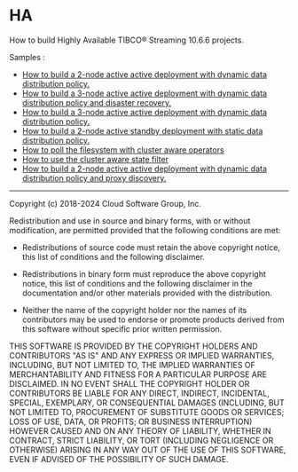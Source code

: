 # HA

How to build Highly Available TIBCO&reg; Streaming 10.6.6 projects.

Samples :

* [How to build a 2-node active active deployment with dynamic data distribution policy.](aa-2node/README.md)
* [How to build a 3-node active active deployment with dynamic data distribution policy and disaster recovery.](aa-3node-dr/README.md)
* [How to build a 3-node active active deployment with dynamic data distribution policy.](aa-3node/README.md)
* [How to build a 2-node active standby deployment with static data distribution policy.](as-2node/README.md)
* [How to poll the filesystem with cluster aware operators](ca-polling/README.md)
* [How to use the cluster aware state filter](ca-statefilter/README.md)
* [How to build a 2-node active active deployment with dynamic data distribution policy and proxy discovery.](pd-2node/README.md)

---
Copyright (c) 2018-2024 Cloud Software Group, Inc.

Redistribution and use in source and binary forms, with or without
modification, are permitted provided that the following conditions are met:

* Redistributions of source code must retain the above copyright notice, this
  list of conditions and the following disclaimer.

* Redistributions in binary form must reproduce the above copyright notice,
  this list of conditions and the following disclaimer in the documentation
  and/or other materials provided with the distribution.

* Neither the name of the copyright holder nor the names of its
  contributors may be used to endorse or promote products derived from
  this software without specific prior written permission.

THIS SOFTWARE IS PROVIDED BY THE COPYRIGHT HOLDERS AND CONTRIBUTORS "AS IS"
AND ANY EXPRESS OR IMPLIED WARRANTIES, INCLUDING, BUT NOT LIMITED TO, THE
IMPLIED WARRANTIES OF MERCHANTABILITY AND FITNESS FOR A PARTICULAR PURPOSE ARE
DISCLAIMED. IN NO EVENT SHALL THE COPYRIGHT HOLDER OR CONTRIBUTORS BE LIABLE
FOR ANY DIRECT, INDIRECT, INCIDENTAL, SPECIAL, EXEMPLARY, OR CONSEQUENTIAL
DAMAGES (INCLUDING, BUT NOT LIMITED TO, PROCUREMENT OF SUBSTITUTE GOODS OR
SERVICES; LOSS OF USE, DATA, OR PROFITS; OR BUSINESS INTERRUPTION) HOWEVER
CAUSED AND ON ANY THEORY OF LIABILITY, WHETHER IN CONTRACT, STRICT LIABILITY,
OR TORT (INCLUDING NEGLIGENCE OR OTHERWISE) ARISING IN ANY WAY OUT OF THE USE
OF THIS SOFTWARE, EVEN IF ADVISED OF THE POSSIBILITY OF SUCH DAMAGE.
